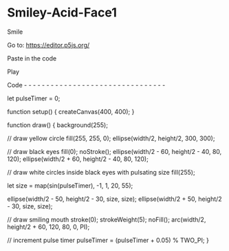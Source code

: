 # Smiley-Acid-Face1

Smile 


Go to: https://editor.p5js.org/

Paste in the code

Play 

Code - - - - - - - - - - - - - - - - - - - - - - - - - - - - - - - - 

let pulseTimer = 0;

function setup() {
  createCanvas(400, 400);
}

function draw() {
  background(255);
  
  // draw yellow circle
  fill(255, 255, 0);
  ellipse(width/2, height/2, 300, 300);
  
  // draw black eyes
  fill(0);
  noStroke();
  ellipse(width/2 - 60, height/2 - 40, 80, 120);
  ellipse(width/2 + 60, height/2 - 40, 80, 120);
  
  // draw white circles inside black eyes with pulsating size
  fill(255);
  
  let size = map(sin(pulseTimer), -1, 1, 20, 55);
  
  ellipse(width/2 - 50, height/2 - 30, size, size);
  ellipse(width/2 + 50, height/2 - 30, size, size);
  
  // draw smiling mouth
  stroke(0);
  strokeWeight(5);
  noFill();
  arc(width/2, height/2 + 60, 120, 80, 0, PI);
  
  // increment pulse timer
  pulseTimer = (pulseTimer + 0.05) % TWO_PI;
}

